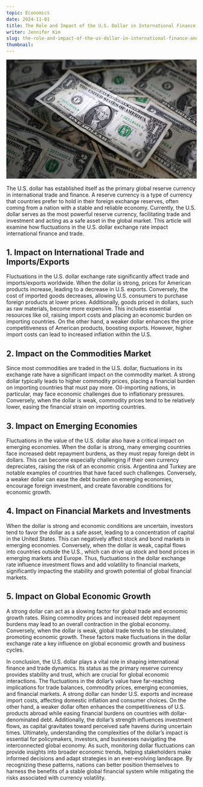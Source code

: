 ```yaml
---
topic: Economics
date: 2024-11-01
title: The Role and Impact of the U.S. Dollar in International Finance and Trade
writer: Jennifer Kim
slug: the-role-and-impact-of-the-us-dollar-in-international-finance-and-trade
thumbnail: 
---
```

![](../images/articles/one_dollar.jpg)

The U.S. dollar has established itself as the primary global reserve currency in international trade and finance. A reserve currency is a type of currency that countries prefer to hold in their foreign exchange reserves, often coming from a nation with a stable and reliable economy. Currently, the U.S. dollar serves as the most powerful reserve currency, facilitating trade and investment and acting as a safe asset in the global market. This article will examine how fluctuations in the U.S. dollar exchange rate impact international finance and trade.

## 1. Impact on International Trade and Imports/Exports
Fluctuations in the U.S. dollar exchange rate significantly affect trade and imports/exports worldwide. When the dollar is strong, prices for American products increase, leading to a decrease in U.S. exports. Conversely, the cost of imported goods decreases, allowing U.S. consumers to purchase foreign products at lower prices. Additionally, goods priced in dollars, such as raw materials, become more expensive. This includes essential resources like oil, raising import costs and placing an economic burden on importing countries. On the other hand, a weaker dollar enhances the price competitiveness of American products, boosting exports. However, higher import costs can lead to increased inflation within the U.S.

## 2. Impact on the Commodities Market
Since most commodities are traded in the U.S. dollar, fluctuations in its exchange rate have a significant impact on the commodity market. A strong dollar typically leads to higher commodity prices, placing a financial burden on importing countries that must pay more. Oil-importing nations, in particular, may face economic challenges due to inflationary pressures. Conversely, when the dollar is weak, commodity prices tend to be relatively lower, easing the financial strain on importing countries.

## 3. Impact on Emerging Economies
Fluctuations in the value of the U.S. dollar also have a critical impact on emerging economies. When the dollar is strong, many emerging countries face increased debt repayment burdens, as they must repay foreign debt in dollars. This can become especially challenging if their own currency depreciates, raising the risk of an economic crisis. Argentina and Turkey are notable examples of countries that have faced such challenges. Conversely, a weaker dollar can ease the debt burden on emerging economies, encourage foreign investment, and create favorable conditions for economic growth.

## 4. Impact on Financial Markets and Investments
When the dollar is strong and economic conditions are uncertain, investors tend to favor the dollar as a safe asset, leading to a concentration of capital in the United States. This can negatively affect stock and bond markets in emerging economies. Conversely, when the dollar is weak, capital flows into countries outside the U.S., which can drive up stock and bond prices in emerging markets and Europe. Thus, fluctuations in the dollar exchange rate influence investment flows and add volatility to financial markets, significantly impacting the stability and growth potential of global financial markets.

## 5. Impact on Global Economic Growth
A strong dollar can act as a slowing factor for global trade and economic growth rates. Rising commodity prices and increased debt repayment burdens may lead to an overall contraction in the global economy. Conversely, when the dollar is weak, global trade tends to be stimulated, promoting economic growth. These factors make fluctuations in the dollar exchange rate a key influence on global economic growth and business cycles.

In conclusion, the U.S. dollar plays a vital role in shaping international finance and trade dynamics. Its status as the primary reserve currency provides stability and trust, which are crucial for global economic interactions. The fluctuations in the dollar’s value have far-reaching implications for trade balances, commodity prices, emerging economies, and financial markets. A strong dollar can hinder U.S. exports and increase import costs, affecting domestic inflation and consumer choices. On the other hand, a weaker dollar often enhances the competitiveness of U.S. products abroad while easing financial burdens on countries with dollar-denominated debt. Additionally, the dollar’s strength influences investment flows, as capital gravitates toward perceived safe havens during uncertain times. Ultimately, understanding the complexities of the dollar’s impact is essential for policymakers, investors, and businesses navigating the interconnected global economy. As such, monitoring dollar fluctuations can provide insights into broader economic trends, helping stakeholders make informed decisions and adapt strategies in an ever-evolving landscape. By recognizing these patterns, nations can better position themselves to harness the benefits of a stable global financial system while mitigating the risks associated with currency volatility.